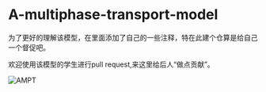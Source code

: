 # A-multiphase-transport-model

为了更好的理解该模型，在里面添加了自己的一些注释，特在此建个仓算是给自己一个督促吧。

欢迎使用该模型的学生进行pull request,来这里给后人“做点贡献”。

![AMPT](https:github.com/Jinxiaohai/A-multiphase-transport-model/AMPT.png)
